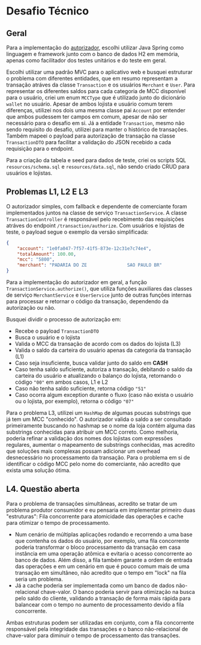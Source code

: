 # Desafio Técnico

## Geral

Para a implementação do [autorizador](https://caju.notion.site/Desafio-T-cnico-para-fazer-em-casa-218d49808fe14a4189c3ca664857de72), 
escolhi utilizar Java Spring como linguagem e framework junto com o banco de dados H2 em memória, apenas como facilitador 
dos testes unitários e do teste em geral.

Escolhi utilizar uma padrão MVC para o aplicativo web e busquei estruturar o problema com diferentes entidades,
que em resumo representam a transação atráves da classe `Transaction` e os usuários `Merchant` e `User`. Para representar 
os diferentes saldos para cada categoria de MCC disponível para o usuário, criei um enum `MCCType` que é utilizado 
junto do dicionário `wallet` no usuário. Apesar de ambos lojista e usuário comum terem diferenças, utilizei nos dois uma 
mesma classe pai `Account` por entender que ambos pudessem ter campos em comum, apesar de não ser necessário para o 
desafio em si. Já a entidade `Transaction`, mesmo não sendo requisito do desafio, utilizei para manter o histórico de 
transações. Também mapeei o payload para autorização de transação na classe `TransactionDTO` para facilitar a validação 
do JSON recebido a cada requisição para o endpoint.

Para a criação da tabela e seed para dados de teste, criei os scripts SQL `resources/schema.sql` e `resources/data.sql`, 
não sendo criado CRUD para usuários e lojistas.

## Problemas L1, L2 E L3

O autorizador simples, com fallback e dependente de comerciante foram implementados juntos na classe de serviço 
`TransactionService`. A classe `TransactionController` é responsável pelo recebimento das requisições atráves do endpoint 
`/transaction/authorize`. Com usuários e lojistas de teste, o payload segue o exemplo da versão simplificada:

```json
{
    "account": "1e0fa047-7f57-41f5-873e-12c31e7c74e4",
    "totalAmount": 100.00,
    "mcc": "5800",
    "merchant": "PADARIA DO ZE               SAO PAULO BR"
}
```


Para a implementação do autorizador em geral, a função `TransactionService.authorize()`, 
que utiliza funções auxiliares das classes de serviço `MerchantService` e `UserService` junto de outras funções internas 
para processar e retornar o código da transação, dependendo da autorização ou não.

Busquei dividir o processo de autorização em:

- Recebe o payload `TransactionDTO`
- Busca o usuário e o lojista
- Valida o MCC da transação de acordo com os dados do lojista (L3)
- Valida o saldo da carteira do usuário apenas da categoria da transação (L1)
- Caso seja insuficiente, busca validar junto do saldo em **CASH**
- Caso tenha saldo suficiente, autoriza a transação, debitando o saldo da carteira do usuário e atualizando o balanço do 
lojista, retornando o código `"00"` em ambos casos, L1 e L2
- Caso não tenha saldo suficiente, retorna código `"51"`
- Caso ocorra algum exception durante o fluxo (caso não exista o usuário ou o lojista, por exemplo), retorna o 
código `"07"`

Para o problema L3, utilizei um `HashMap` de algumas poucas substrings que já tem um MCC "conhecido". O autorizador valida
o saldo a ser consultado primeiramente buscando no hashmap se o nome da loja contém alguma das substrings conhecidas para 
atribuir um MCC correto. Como melhoria, poderia refinar a validação dos nomes dos lojistas com expressões regulares, 
aumentar o mapeamento de substrings conhecidas, mas acredito que soluções mais complexas possam adicionar um overhead 
desnecessário no processamento da transação. Para o problema em si de identificar o código MCC pelo nome do comerciante, 
não acredito que exista uma solução ótima.

## L4. Questão aberta

Para o problema de transações simultâneas, acredito se tratar de um problema produtor consumidor e eu pensaria
em implementar primeiro duas "estruturas": Fila concorrente para atomicidade das operações e cache para otimizar o tempo 
de processamento. 

- Num cenário de múltiplas aplicações rodando e recorrendo a uma base que contenha os dados do usuário, por exemplo, 
uma fila concorrente poderia transformar o bloco processamento da transação em casa instância em uma operação atômica e 
evitaria o acesso concorrente ao banco de dados. Além disso, a fila também garante a ordem de entrada das operações e em
um cenário em que é pouco comum mais de uma transação em simultâneo, não acredito que o tempo em "lock" na fila seria um problema.
- Já a cache poderia ser implementada como um banco de dados não-relacional chave-valor. O banco poderia servir para otimização 
na busca pelo saldo do cliente, validando a transação de forma mais rápida para balancear com o tempo no aumento de processamento
devido a fila concorrente.

Ambas estruturas podem ser utilizadas em conjunto, com a fila concorrente responsável pela integridade das transações e o
banco não-relacional de chave-valor para diminuir o tempo de processamento das transações.